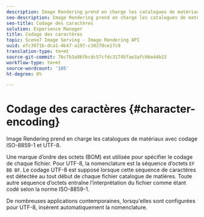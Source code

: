 ```yaml
---
description: Image Rendering prend en charge les catalogues de matériaux avec codage ISO-8859-1 et UTF-8.
seo-description: Image Rendering prend en charge les catalogues de matériaux avec codage ISO-8859-1 et UTF-8.
seo-title: Codage des caractères
solution: Experience Manager
title: Codage des caractères
topic: Scene7 Image Serving - Image Rendering API
uuid: efc3971b-dca1-4b47-a197-c10270ce17c9
translation-type: tm+mt
source-git-commit: 7bc7b3a86fbcdc57cfdc31745fae3afc06e44b15
workflow-type: tm+mt
source-wordcount: '105'
ht-degree: 0%

---
```



# Codage des caractères {#character-encoding}

Image Rendering prend en charge les catalogues de matériaux avec codage ISO-8859-1 et UTF-8.

Une marque d’ordre des octets (BOM) est utilisée pour spécifier le codage de chaque fichier. Pour UTF-8, la nomenclature est la séquence d’octets `EF BB BF`. Le codage UTF-8 est supposé lorsque cette séquence de caractères est détectée au tout début de chaque fichier catalogue de matières. Toute autre séquence d’octets entraîne l’interprétation du fichier comme étant codé selon la norme ISO-8859-1.

De nombreuses applications contemporaines, lorsqu&#39;elles sont configurées pour UTF-8, insèrent automatiquement la nomenclature.
